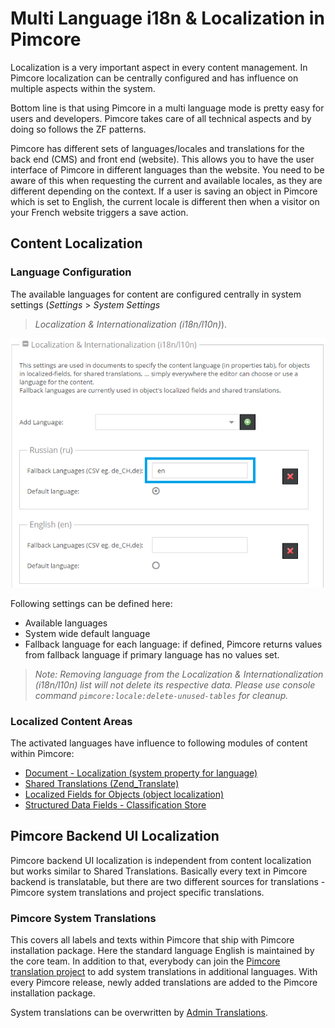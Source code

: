 # Multi Language i18n & Localization in Pimcore

Localization is a very important aspect in every content management. In Pimcore localization can be centrally configured 
and has influence on multiple aspects within the system. 

Bottom line is that using Pimcore in a multi language mode is pretty easy for users and developers. Pimcore takes care 
of all technical aspects and by doing so follows the ZF patterns.

Pimcore has different sets of languages/locales and translations for the back end (CMS) and front end (website). 
This allows you to have the user interface of Pimcore in different languages than the website. You need to be aware of 
this when requesting the current and available locales, as they are different depending on the context. If a user is 
saving an object in Pimcore which is set to English, the current locale is different then when a visitor on your French 
website triggers a save action.
 
## Content Localization 

### Language Configuration
The available languages for content are configured centrally in system settings (*Settings* > *System Settings*
> *Localization & Internationalization (i18n/l10n)*). 

![Localization Settings](../img/localization-settings.png)

Following settings can be defined here: 
* Available languages
* System wide default language
* Fallback language for each language: if defined, Pimcore returns values from fallback language if primary language has 
 no values set. 

> *Note: Removing language from the Localization & Internationalization (i18n/l10n) list will not delete its respective data. Please use console command `pimcore:locale:delete-unused-tables` for cleanup.*
### Localized Content Areas
The activated languages have influence to following modules of content within Pimcore: 

* [Document - Localization (system property for language)](./02_Localize_your_Documents.md)
* [Shared Translations (Zend_Translate)](./04_Shared_Translations.md)
* [Localized Fields for Objects (object localization)](../05_Objects/01_Object_Classes/01_Data_Types/23_Localized_Fields.md)
* [Structured Data Fields - Classification Store](../05_Objects/01_Object_Classes/01_Data_Types/13_Classification_Store.md)


## Pimcore Backend UI Localization 

Pimcore backend UI localization is independent from content localization but works similar to Shared Translations. 
Basically every text in Pimcore backend is translatable, but there are two different sources for translations - Pimcore
system translations and project specific translations. 


### Pimcore System Translations
This covers all labels and texts within Pimcore that ship with Pimcore installation package. Here the standard language 
English is maintained by the core team. In addition to that, everybody can join the 
 [Pimcore translation project](https://poeditor.com/join/project/VWmZyvFVMH) to add system translations in additional
 languages. With every Pimcore release, newly added translations are added to the Pimcore installation package.

System translations can be overwritten by [Admin Translations](./07_Admin_Translations.md). 
